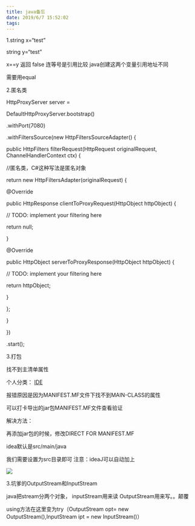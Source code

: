 ```yaml
---
title: java备忘
date: 2019/6/7 15:52:02
tags:
---
```



1.string x=“test”

string y=“test”

x==y 返回 false  连等号是引用比较 java创建这两个变量引用地址不同

需要用equal

  


2.匿名类

  


HttpProxyServer server =

DefaultHttpProxyServer.bootstrap()

.withPort(7080)

.withFiltersSource(new HttpFiltersSourceAdapter() {

public HttpFilters filterRequest(HttpRequest originalRequest, ChannelHandlerContext ctx) {

//匿名类，C#这种写法是匿名对象

return new HttpFiltersAdapter(originalRequest) {

@Override

public HttpResponse clientToProxyRequest(HttpObject httpObject) {

// TODO: implement your filtering here

return null;

}

  


@Override

public HttpObject serverToProxyResponse(HttpObject httpObject) {

// TODO: implement your filtering here

return httpObject;

}

};

}

})

.start();

3.打包

找不到主清单属性

个人分类： [IDE](https://blog.csdn.net/u013767472/article/category/6402117)

报错原因是因为MANIFEST.MF文件下找不到MAIN-CLASS的属性

可以打卡导出的jar包MANIFEST.MF文件查看验证

解决方法：

再添加jar包的时候，修改DIRECT FOR MANIFEST.MF

idea默认是src/main/java

我们需要设置为src目录即可 注意：ideaJ可以自动加上

![](https://img-blog.csdn.net/20160920142516295?watermark/2/text/aHR0cDovL2Jsb2cuY3Nkbi5uZXQv/font/5a6L5L2T/fontsize/400/fill/I0JBQkFCMA==/dissolve/70/gravity/Center)

3.坑爹的OutputStream和InputStream

java把stream分两个对象， inputStream用来读 OutputStream用来写。。颠覆

using方法在这里变为try（OutputStream  opt= new OutputStream(),InputStream ipt = new InputStream()）

  

